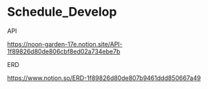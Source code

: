 # Schedule_Develop

API

https://noon-garden-17e.notion.site/API-1f89826d80de806cbf8ed02a734ebe7b

ERD

https://www.notion.so/ERD-1f89826d80de807b9461ddd850667a49
